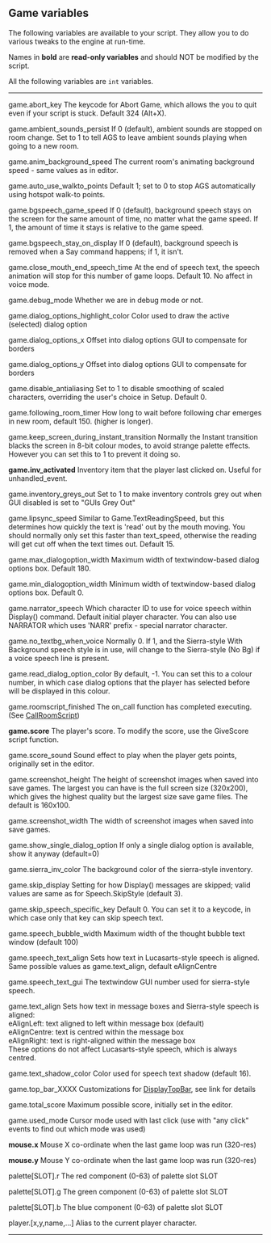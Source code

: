 Game variables
--------------

The following variables are available to your script. They allow you to
do various tweaks to the engine at run-time.

Names in **bold** are **read-only variables** and should NOT be modified
by the script.

All the following variables are `int` variables.

  ------------------------------------------------ ------------------------------------------------------------------------------------------------------------------------------------------------------------------------------------------------------------------------------------------------------
  game.abort\_key                                  The keycode for Abort Game, which allows the you to quit even if your script is stuck. Default 324 (Alt+X).

  game.ambient\_sounds\_persist                    If 0 (default), ambient sounds are stopped on room change. Set to 1 to tell AGS to leave ambient sounds playing when going to a new room.

  game.anim\_background\_speed                     The current room's animating background speed - same values as in editor.

  game.auto\_use\_walkto\_points                   Default 1; set to 0 to stop AGS automatically using hotspot walk-to points.

  game.bgspeech\_game\_speed                       If 0 (default), background speech stays on the screen for the same amount of time, no matter what the game speed. If 1, the amount of time it stays is relative to the game speed.

  game.bgspeech\_stay\_on\_display                 If 0 (default), background speech is removed when a Say command happens; if 1, it isn't.

  game.close\_mouth\_end\_speech\_time             At the end of speech text, the speech animation will stop for this number of game loops. Default 10. No affect in voice mode.

  game.debug\_mode                                 Whether we are in debug mode or not.

  game.dialog\_options\_highlight\_color           Color used to draw the active (selected) dialog option

  game.dialog\_options\_x                          Offset into dialog options GUI to compensate for borders

  game.dialog\_options\_y                          Offset into dialog options GUI to compensate for borders

  game.disable\_antialiasing                       Set to 1 to disable smoothing of scaled characters, overriding the user's choice in Setup. Default 0.

  game.following\_room\_timer                      How long to wait before following char emerges in new room, default 150. (higher is longer).

  game.keep\_screen\_during\_instant\_transition   Normally the Instant transition blacks the screen in 8-bit colour modes, to avoid strange palette effects. However you can set this to 1 to prevent it doing so.

  **game.inv\_activated**                          Inventory item that the player last clicked on. Useful for unhandled\_event.

  game.inventory\_greys\_out                       Set to 1 to make inventory controls grey out when GUI disabled is set to "GUIs Grey Out"

  game.lipsync\_speed                              Similar to Game.TextReadingSpeed, but this determines how quickly the text is 'read' out by the mouth moving. You should normally only set this faster than text\_speed, otherwise the reading will get cut off when the text times out. Default 15.

  game.max\_dialogoption\_width                    Maximum width of textwindow-based dialog options box. Default 180.

  game.min\_dialogoption\_width                    Minimum width of textwindow-based dialog options box. Default 0.

  game.narrator\_speech                            Which character ID to use for voice speech within Display() command. Default initial player character. You can also use NARRATOR which uses 'NARR' prefix - special narrator character.

  game.no\_textbg\_when\_voice                     Normally 0. If 1, and the Sierra-style With Background speech style is in use, will change to the Sierra-style (No Bg) if a voice speech line is present.

  game.read\_dialog\_option\_color                 By default, -1. You can set this to a colour number, in which case dialog options that the player has selected before will be displayed in this colour.

  game.roomscript\_finished                        The on\_call function has completed executing. (See [CallRoomScript](ags54#CallRoomScript))

  **game.score**                                   The player's score. To modify the score, use the GiveScore script function.

  game.score\_sound                                Sound effect to play when the player gets points, originally set in the editor.

  game.screenshot\_height                          The height of screenshot images when saved into save games. The largest you can have is the full screen size (320x200), which gives the highest quality but the largest size save game files. The default is 160x100.

  game.screenshot\_width                           The width of screenshot images when saved into save games.

  game.show\_single\_dialog\_option                If only a single dialog option is available, show it anyway (default=0)

  game.sierra\_inv\_color                          The background color of the sierra-style inventory.

  game.skip\_display                               Setting for how Display() messages are skipped; valid values are same as for Speech.SkipStyle (default 3).

  game.skip\_speech\_specific\_key                 Default 0. You can set it to a keycode, in which case only that key can skip speech text.

  game.speech\_bubble\_width                       Maximum width of the thought bubble text window (default 100)

  game.speech\_text\_align                         Sets how text in Lucasarts-style speech is aligned. Same possible values as game.text\_align, default eAlignCentre

  game.speech\_text\_gui                           The textwindow GUI number used for sierra-style speech.

  game.text\_align                                 Sets how text in message boxes and Sierra-style speech is aligned:\
                                                   eAlignLeft: text aligned to left within message box (default)\
                                                   eAlignCentre: text is centred within the message box\
                                                   eAlignRight: text is right-aligned within the message box\
                                                   These options do not affect Lucasarts-style speech, which is always centred.

  game.text\_shadow\_color                         Color used for speech text shadow (default 16).

  game.top\_bar\_XXXX                              Customizations for [DisplayTopBar](ags78#DisplayTopBar), see link for details

  game.total\_score                                Maximum possible score, initially set in the editor.

  game.used\_mode                                  Cursor mode used with last click (use with "any click" events to find out which mode was used)

  **mouse.x**                                      Mouse X co-ordinate when the last game loop was run (320-res)

  **mouse.y**                                      Mouse Y co-ordinate when the last game loop was run (320-res)

  palette\[SLOT\].r                                The red component (0-63) of palette slot SLOT

  palette\[SLOT\].g                                The green component (0-63) of palette slot SLOT

  palette\[SLOT\].b                                The blue component (0-63) of palette slot SLOT

  player.\[x,y,name,...\]                          Alias to the current player character.
  ------------------------------------------------ ------------------------------------------------------------------------------------------------------------------------------------------------------------------------------------------------------------------------------------------------------



